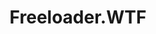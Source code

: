 ---
codehost: https://github.com/FreeloaderWTF
font:
  name: BlackTop
  url: https://sixabovestudios.com/store/blacktop-font/
logohandle: freeloaderwtf
sort: freeloaderwtf
title: Freeloader.WTF
website: https://www.freeloader.wtf/
---